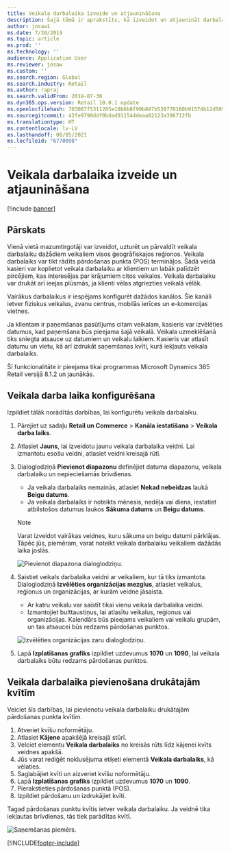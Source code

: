 ```yaml
---
title: Veikala darbalaika izveide un atjaunināšana
description: Šajā tēmā ir aprakstīts, kā izveidot un atjaunināt darbalaiku programmā Commerce Headquarters.
author: josaw1
ms.date: 7/30/2019
ms.topic: article
ms.prod: ''
ms.technology: ''
audience: Application User
ms.reviewer: josaw
ms.custom: ''
ms.search.region: Global
ms.search.industry: Retail
ms.author: rapraj
ms.search.validFrom: 2019-07-30
ms.dyn365.ops.version: Retail 10.0.1 update
ms.openlocfilehash: 703087f5311205e18b6b8f99b847b539770160b91574b12d505822c8e16ca96c
ms.sourcegitcommit: 42fe9790ddf0bdad911544deaa82123a396712fb
ms.translationtype: HT
ms.contentlocale: lv-LV
ms.lasthandoff: 08/05/2021
ms.locfileid: "6770098"
---
```

# <a name="create-and-update-store-hours"></a>Veikala darbalaika izveide un atjaunināšana

[!include [banner](../../includes/banner.md)]

## <a name="overview"></a>Pārskats

Vienā vietā mazumtirgotāji var izveidot, uzturēt un pārvaldīt veikala darbalaiku dažādiem veikaliem visos ģeogrāfiskajos reģionos. Veikala darbalaiks var tikt rādīts pārdošanas punkta (POS) termināļos. Šādā veidā kasieri var koplietot veikala darbalaiku ar klientiem un labāk palīdzēt pircējiem, kas interesējas par krājumiem citos veikalos. Veikala darbalaiku var drukāt arī ieejas plūsmās, ja klienti vēlas atgriezties veikalā vēlāk.

Vairākus darbalaikus ir iespējams konfigurēt dažādos kanālos. Šie kanāli ietver fiziskus veikalus, zvanu centrus, mobilās ierīces un e-komercijas vietnes.

Ja klientam ir paņemšanas pasūtījums citam veikalam, kasieris var izvēlēties datumus, kad paņemšana būs pieejama šajā veikalā. Veikala uzmeklēšanā tiks sniegta atsauce uz datumiem un veikalu laikiem. Kasieris var atlasīt datumu un vietu, kā arī izdrukāt saņemšanas kvīti, kurā iekļauts veikala darbalaiks.

Šī funkcionalitāte ir pieejama tikai programmas Microsoft Dynamics 365 Retail versijā 8.1.2 un jaunākās.

## <a name="configure-store-hours"></a>Veikala darba laika konfigurēšana

Izpildiet tālāk norādītās darbības, lai konfigurētu veikala darbalaiku.

1. Pārejiet uz sadaļu **Retail un Commerce** \> **Kanāla iestatīšana** \> **Veikala darba laiks**.
2. Atlasiet **Jauns**, lai izveidotu jaunu veikala darbalaika veidni. Lai izmantotu esošu veidni, atlasiet veidni kreisajā rūtī.
3. Dialoglodziņā **Pievienot diapazonu** definējiet datuma diapazonu, veikala darbalaiku un nepieciešamās brīvdienas.

    - Ja veikala darbalaiks nemainās, atlasiet **Nekad nebeidzas** laukā **Beigu datums**.
    - Ja veikala darbalaiks ir noteikts mēnesis, nedēļa vai diena, iestatiet atbilstošos datumus laukos **Sākuma datums** un **Beigu datums**.

    > [!NOTE]
    > Varat izveidot vairākas veidnes, kuru sākuma un beigu datumi pārklājas. Tāpēc jūs, piemēram, varat noteikt veikala darbalaiku veikaliem dažādās laika joslās.

    ![Pievienot diapazona dialoglodziņu.](../dev-itpro/media/Storehours1.png "Pievienot diapazona dialoglodziņu")

4. Saistiet veikals darbalaika veidni ar veikaliem, kur tā tiks izmantota. Dialoglodziņā **Izvēlēties organizācijas mezglus**, atlasiet veikalus, reģionus un organizācijas, ar kurām veidne jāsaista.

    - Ar katru veikalu var saistīt tikai vienu veikala darbalaika veidni.
    - Izmantojiet bulttaustiņus, lai atlasītu veikalus, reģionus vai organizācijas. Kalendārs būs pieejams veikaliem vai veikalu grupām, un tas atsaucei būs redzams pārdošanas punktos.

    ![Izvēlēties organizācijas zaru dialoglodziņu.](../dev-itpro/media/Storehours2.png "Izvēlēties organizācijas zaru dialoglodziņu")

5. Lapā **Izplatīšanas grafiks** izpildiet uzdevumus **1070** un **1090**, lai veikala darbalaiks būtu redzams pārdošanas punktos.

## <a name="add-store-hours-to-printed-receipts"></a>Veikala darbalaika pievienošana drukātajām kvītīm

Veiciet šīs darbības, lai pievienotu veikala darbalaiku drukātajām pārdošanas punkta kvītīm.

1. Atveriet kvīšu noformētāju.
2. Atlasiet **Kājene** apakšējā kreisajā stūrī.
3. Velciet elementu **Veikala darbalaiks** no kreisās rūts līdz kājenei kvīts veidnes apakšā.
4. Jūs varat rediģēt noklusējuma etiķeti elementā **Veikala darbalaiks**, kā vēlaties.
5. Saglabājiet kvīti un aizveriet kvīšu noformētāju.
6. Lapā **Izplatīšanas grafiks** izpildiet uzdevumus **1070** un **1090**.
7. Pierakstieties pārdošanas punktā (POS).
8. Izpildiet pārdošanu un izdrukājiet kvīti.

Tagad pārdošanas punktu kvītis ietver veikala darbalaiku. Ja veidnē tika iekļautas brīvdienas, tās tiek parādītas kvītī.

![Saņemšanas piemērs.](../dev-itpro/media/Storehours3.png "Saņemšanas piemērs")


[!INCLUDE[footer-include](../../includes/footer-banner.md)]